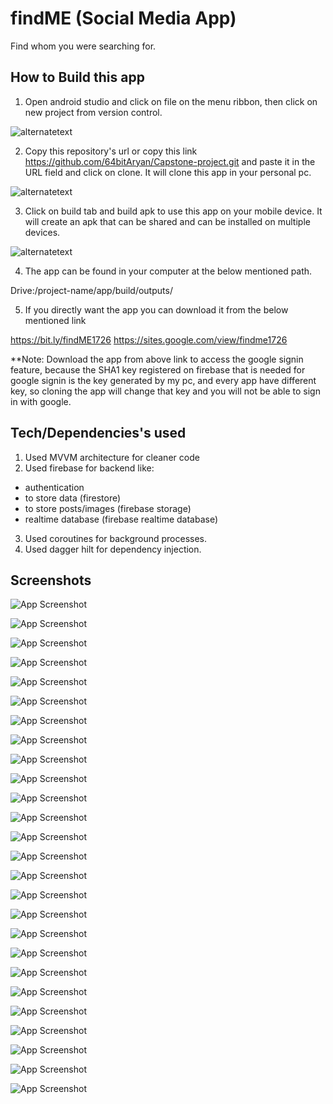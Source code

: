
# findME (Social Media App)

Find whom you were searching for.

## How to Build this app

1. Open android studio and click on file on the menu ribbon, then click on new project from version control.

![alternatetext](https://github.com/64bitAryan/Capstone-project/blob/main/Screenshots/Screenshot%202021-11-26%20204100.jpg)

2. Copy this repository's url or copy this link https://github.com/64bitAryan/Capstone-project.git and paste it in the URL field and click on clone.
It will clone this app in your personal pc.

![alternatetext](https://github.com/64bitAryan/Capstone-project/blob/main/Screenshots/Screenshot%202022-08-12%20230834.jpg)

3. Click on build tab and build apk to use this app on your mobile device. It will create an apk that can be shared and can be installed on multiple devices.

![alternatetext](https://github.com/64bitAryan/Capstone-project/blob/main/Screenshots/Screenshot%202021-11-26%20204540.jpg)

4. The app can be found in your computer at the below mentioned path.

Drive:/project-name/app/build/outputs/

5. If you directly want the app you can download it from the below mentioned link

https://bit.ly/findME1726
https://sites.google.com/view/findme1726

**Note: Download the app from above link to access the google signin feature, because the SHA1 key registered on firebase that is needed for google signin is the key generated by my pc, and every app have different key, so cloning the app will change that key and you will not be able to sign in with google.


## Tech/Dependencies's used

1.  Used MVVM architecture for cleaner code
2.  Used firebase for backend like: 
- authentication
- to store data (firestore) 
- to store posts/images (firebase storage)
- realtime database (firebase realtime database)
3. Used coroutines for background processes.
4. Used dagger hilt for dependency injection.
## Screenshots

![App Screenshot](https://github.com/64bitAryan/Capstone-project/blob/main/Screenshots/Screenshot_20220528-185817_FindME.jpg)

![App Screenshot](https://github.com/64bitAryan/Capstone-project/blob/main/Screenshots/InkedScreenshot_20220528-185845_Google%20Play%20services_LI.jpg)

![App Screenshot](https://github.com/64bitAryan/Capstone-project/blob/main/Screenshots/Screenshot_20220528-185823_FindME.jpg)

![App Screenshot](https://github.com/64bitAryan/Capstone-project/blob/main/Screenshots/Screenshot_20220528-185827_FindME.jpg)

![App Screenshot](https://github.com/64bitAryan/Capstone-project/blob/main/Screenshots/Screenshot_20220528-185836_FindME.jpg)

![App Screenshot](https://github.com/64bitAryan/Capstone-project/blob/main/Screenshots/Screenshot_20220528-190044_FindME.jpg)

![App Screenshot](https://github.com/64bitAryan/Capstone-project/blob/main/Screenshots/Screenshot_20220528-190121_FindME.jpg)

![App Screenshot](https://github.com/64bitAryan/Capstone-project/blob/main/Screenshots/Screenshot_20220528-190130_FindME.jpg)

![App Screenshot](https://github.com/64bitAryan/Capstone-project/blob/main/Screenshots/Screenshot_20220528-190142_FindME.jpg)

![App Screenshot](https://github.com/64bitAryan/Capstone-project/blob/main/Screenshots/Screenshot_20220528-190219_FindME.jpg)

![App Screenshot](https://github.com/64bitAryan/Capstone-project/blob/main/Screenshots/Screenshot_20220528-190235_FindME.jpg)

![App Screenshot](https://github.com/64bitAryan/Capstone-project/blob/main/Screenshots/Screenshot_20220528-190241_FindME.jpg)

![App Screenshot](https://github.com/64bitAryan/Capstone-project/blob/main/Screenshots/Screenshot_20220528-190247_FindME.jpg)

![App Screenshot](https://github.com/64bitAryan/Capstone-project/blob/main/Screenshots/Screenshot_20220528-190259_FindME.jpg)

![App Screenshot](https://github.com/64bitAryan/Capstone-project/blob/main/Screenshots/Screenshot_20220528-190417_FindME.jpg)

![App Screenshot](https://github.com/64bitAryan/Capstone-project/blob/main/Screenshots/Screenshot_20220528-190424_FindME.jpg)

![App Screenshot](https://github.com/64bitAryan/Capstone-project/blob/main/Screenshots/Screenshot_20220528-190431_FindME.jpg)

![App Screenshot](https://github.com/64bitAryan/Capstone-project/blob/main/Screenshots/Screenshot_20220528-190441_FindME.jpg)

![App Screenshot](https://github.com/64bitAryan/Capstone-project/blob/main/Screenshots/Screenshot_20220528-190455_FindME.jpg)

![App Screenshot](https://github.com/64bitAryan/Capstone-project/blob/main/Screenshots/Screenshot_20220528-190508_FindME.jpg)

![App Screenshot](https://github.com/64bitAryan/Capstone-project/blob/main/Screenshots/Screenshot_20220528-190513_FindME.jpg)

![App Screenshot](https://github.com/64bitAryan/Capstone-project/blob/main/Screenshots/Screenshot_20220528-190549_FindME.jpg)

![App Screenshot](https://github.com/64bitAryan/Capstone-project/blob/main/Screenshots/Screenshot_20220528-190624_FindME.jpg)

![App Screenshot](https://github.com/64bitAryan/Capstone-project/blob/main/Screenshots/Screenshot_20220528-190644_FindME.jpg)

![App Screenshot](https://github.com/64bitAryan/Capstone-project/blob/main/Screenshots/Screenshot_20220528-191002_FindME.jpg)

![App Screenshot](https://github.com/64bitAryan/Capstone-project/blob/main/Screenshots/Screenshot_20220528-191053_FindME.jpg)

